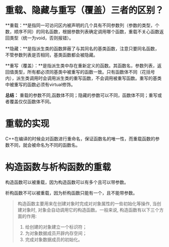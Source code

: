 # 重载、隐藏与重写（覆盖）三者的区别？

**重载：**是指同一可访问区内被声明的几个具有不同参数列（参数的类型，个数，顺序不同）的同名函数，根据参数列表确定调用哪个函数，重载不关心函数返回类型（统一为void，否则报错）。

**隐藏：**是指派生类的函数屏蔽了与其同名的基类函数，注意只要同名函数，不管参数列表是否相同，基类函数都会被隐藏。

**重写（覆盖）：**是指派生类中存在重新定义的函数。其函数名，参数列表，返回值类型，所有都必须同基类中被重写的函数一致。只有函数体不同（花括号内），派生类调用时会调用派生类的重写函数，不会调用被重写函数。重写的基类中被重写的函数必须有virtual修饰。



**总结：** 重载的参数不同,函数体不同；隐藏的参数可以不同，函数体不同；重写或者覆盖仅仅函数体不同。

# 重载的实现

C++在编译的时候会对函数进行重命名，保证函数名的唯一性，而重载函数的参数不同，就会被命名为不同的函数名。



# 构造函数与析构函数的重载

构造函数可以被重载，因为构造函数可以有多个且可以带参数。

析构函数不可以被重载，因为析构函数只能有一个，且不能带参数。

> 构造函数主要用来在创建对象时完成对对象属性的一些初始化等操作, 当创建对象时, 对象会自动调用它的构造函数。一般来说, 构造函数有以下三个方面的作用:
>
> 1. 给创建的对象建立一个标识符；
> 2. 为对象数据成员开辟内存空间；
> 3. 完成对象数据成员的初始化。